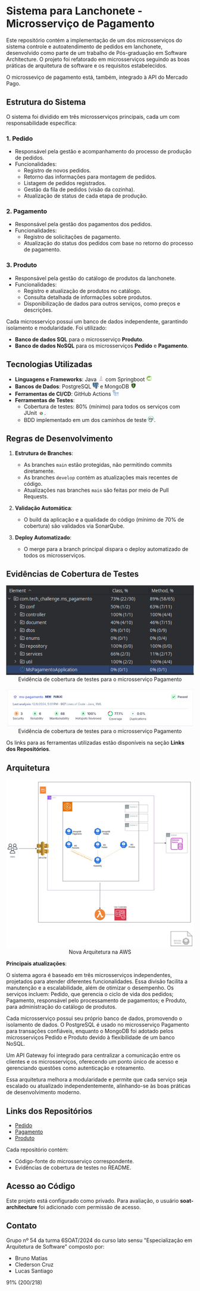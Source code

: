 # Sistema para Lanchonete - Microsserviço de Pagamento

Este repositório contém a implementação de um dos microsserviços do sistema controle e autoatendimento de pedidos em lanchonete, desenvolvido como parte de um trabalho de Pós-graduação em Software Architecture. O projeto foi refatorado em microsserviços seguindo as boas práticas de arquitetura de software e os requisitos estabelecidos.

O microsseviço de pagamento está, também, integrado à API do Mercado Pago.

## Estrutura do Sistema

O sistema foi dividido em três microsserviços principais, cada um com responsabilidade específica:

### **1. Pedido**
- Responsável pela gestão e acompanhamento do processo de produção de pedidos.
- Funcionalidades:
    - Registro de novos pedidos.
    - Retorno das informações para montagem de pedidos.
    - Listagem de pedidos registrados.
    - Gestão da fila de pedidos (visão da cozinha).
    - Atualização de status de cada etapa de produção.

### **2. Pagamento**
- Responsável pela gestão dos pagamentos dos pedidos.
- Funcionalidades:
    - Registro de solicitações de pagamento.
    - Atualização do status dos pedidos com base no retorno do processo de pagamento.

### **3. Produto**
- Responsável pela gestão do catálogo de produtos da lanchonete.
- Funcionalidades:
    - Registro e atualização de produtos no catálogo.
    - Consulta detalhada de informações sobre produtos.
    - Disponibilização de dados para outros serviços, como preços e descrições.

Cada microsserviço possui um banco de dados independente, garantindo isolamento e modularidade. Foi utilizado:
- **Banco de dados SQL** para o microsserviço **Produto**.
- **Banco de dados NoSQL** para os microsserviços **Pedido** e **Pagamento**.

## Tecnologias Utilizadas

- **Linguagens e Frameworks**: Java <img src="./docs/logos/java-logo.png" width="16"></img> com Springboot <img src="./docs/logos/spring-boot-logo.png" width="16"></img>
- **Bancos de Dados**: PostgreSQL <img src="./docs/logos/postgresql-logo.png" width="16"></img> e MongoDB <img src="./docs/logos/mongodb-logo.png" width="16"></img>
- **Ferramentas de CI/CD**: GitHub Actions <img src="./docs/logos/github-actions-logo.png" width="16"></img>
- **Ferramentas de Testes**:
    - Cobertura de testes: 80% (mínimo) para todos os serviços com JUnit <img src="./docs/logos/junit.png" width="16"></img>.
    - BDD implementado em um dos caminhos de teste <img src="./docs/logos/cypress-logo.png" width="16"></img>.

## Regras de Desenvolvimento

1. **Estrutura de Branches**:
    - As branches `main` estão protegidas, não permitindo commits diretamente.
    - As branches `develop` contém as atualizações mais recentes de código.
    - Atualizações nas branches `main` são feitas por meio de Pull Requests.

2. **Validação Automática**:
    - O build da aplicação e a qualidade do código (mínimo de 70% de cobertura) são validados via SonarQube.

3. **Deploy Automatizado**:
    - O merge para a branch principal dispara o deploy automatizado de todos os microsserviços.

## Evidências de Cobertura de Testes

<p align="center">
    <img src="./docs/coverage/ms-payment-coverage.png"><br>Evidência de cobertura de testes para o microsserviço Pagamento</img>
</p>

<p align="center">
    <img src="./docs/coverage/ms-payment-coverage-sonar.png"><br>Evidência de cobertura de testes para o microsserviço Pagamento</img>
</p>

Os links para as ferramentas utilizadas estão disponíveis na seção **Links dos Repositórios**.

## Arquitetura

<p align="center">
    <img src="./docs/diagrams/nova-arquitetura.png"><br>Nova Arquitetura na AWS</img>
</p>

**Principais atualizações**:

O sistema agora é baseado em três microsserviços independentes, projetados para atender diferentes funcionalidades. Essa divisão facilita a manutenção e a escalabilidade, além de otimizar o desempenho. Os serviços incluem: Pedido, que gerencia o ciclo de vida dos pedidos; Pagamento, responsável pelo processamento de pagamentos; e Produto, para administração do catálogo de produtos.

Cada microsserviço possui seu próprio banco de dados, promovendo o isolamento de dados. O PostgreSQL é usado no microsserviço Pagamento para transações confiáveis, enquanto o MongoDB foi adotado pelos microsserviços Pedido e Produto devido à flexibilidade de um banco NoSQL.

Um API Gateway foi integrado para centralizar a comunicação entre os clientes e os microsserviços, oferecendo um ponto único de acesso e gerenciando questões como autenticação e roteamento.

Essa arquitetura melhora a modularidade e permite que cada serviço seja escalado ou atualizado independentemente, alinhando-se às boas práticas de desenvolvimento moderno.

## Links dos Repositórios

- [Pedido](https://github.com/6SOATGP54/tech-challenge-ms-pedido)
- [Pagamento](https://github.com/6SOATGP54/tech-challenge-ms-pagamento)
- [Produto](https://github.com/6SOATGP54/tech-challenge-ms-produto)

Cada repositório contém:
- Código-fonte do microsserviço correspondente.
- Evidências de cobertura de testes no README.

## Acesso ao Código

Este projeto está configurado como privado. Para avaliação, o usuário **soat-architecture** foi adicionado com permissão de acesso.

## Contato

Grupo nº 54 da turma 6SOAT/2024 do curso lato sensu "Especialização em Arquitetura de Software" composto por:
- Bruno Matias
- Clederson Cruz
- Lucas Santiago

91% (200/218)      
